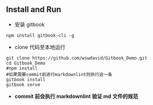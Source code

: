 ## Install and Run

- 安装 gitbook

```shell
npm install gitbook-cli -g
```

- clone 代码至本地运行

```shell
git clone https://github.com/wswdavid/Gitbook_Demo.git
cd Gitbook_Demo
#npm install
#如果需要commit前进行markdownlint则执行这一条
gitbook install
gitbook serve
```

- **commit 前会执行 markdownlint 验证 md 文件的规范**
